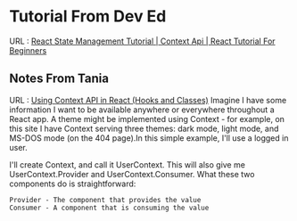 # Tutorial From Dev Ed

URL : [React State Management Tutorial | Context Api | React Tutorial For Beginners](https://www.youtube.com/watch?v=35lXWvCuM8o)

## Notes From Tania

URL : [Using Context API in React (Hooks and Classes)](https://www.taniarascia.com/using-context-api-in-react/)
Imagine I have some information I want to be available anywhere or everywhere throughout a React app. A theme might be implemented using Context - for example, on this site I have Context serving three themes: dark mode, light mode, and MS-DOS mode (on the 404 page).In this simple example, I'll use a logged in user.

I'll create Context, and call it UserContext. This will also give me UserContext.Provider and UserContext.Consumer. What these two components do is straightforward:

    Provider - The component that provides the value
    Consumer - A component that is consuming the value
